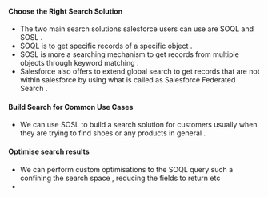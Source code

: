 
#### Choose the Right Search Solution 

- The two main search solutions salesforce users can use are SOQL and SOSL . 
- SOQL is to get specific records of a specific object . 
- SOSL is more a searching mechanism to get records from multiple objects through keyword matching . 
- Salesforce also offers to extend global search to get records that are not within salesforce by using what is called as Salesforce Federated Search . 


#### Build Search for Common Use Cases 

- We can use SOSL to build a search solution for customers usually when they are trying to find shoes or any products in general . 


#### Optimise search results 

- We can perform custom optimisations to the SOQL query such a confining the search space , reducing the fields to return etc
- 